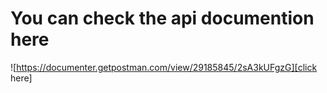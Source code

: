# You can check the api documention here 
![https://documenter.getpostman.com/view/29185845/2sA3kUFgzG][click here]
